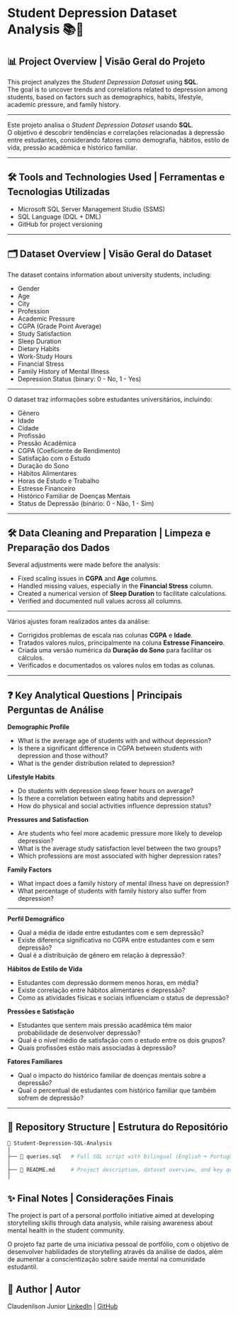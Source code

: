 # Student Depression Dataset Analysis 📚🧠

## 📊 Project Overview | Visão Geral do Projeto

This project analyzes the *Student Depression Dataset* using **SQL**.  
The goal is to uncover trends and correlations related to depression among students, based on factors such as demographics, habits, lifestyle, academic pressure, and family history.

---

Este projeto analisa o *Student Depression Dataset* usando **SQL**.  
O objetivo é descobrir tendências e correlações relacionadas à depressão entre estudantes, considerando fatores como demografia, hábitos, estilo de vida, pressão acadêmica e histórico familiar.

---

## 🛠️ Tools and Technologies Used | Ferramentas e Tecnologias Utilizadas

- Microsoft SQL Server Management Studio (SSMS)
- SQL Language (DQL + DML)
- GitHub for project versioning

---

## 🗂️ Dataset Overview | Visão Geral do Dataset

The dataset contains information about university students, including:

- Gender
- Age
- City
- Profession
- Academic Pressure
- CGPA (Grade Point Average)
- Study Satisfaction
- Sleep Duration
- Dietary Habits
- Work-Study Hours
- Financial Stress
- Family History of Mental Illness
- Depression Status (binary: 0 - No, 1 - Yes)

---

O dataset traz informações sobre estudantes universitários, incluindo:

- Gênero
- Idade
- Cidade
- Profissão
- Pressão Acadêmica
- CGPA (Coeficiente de Rendimento)
- Satisfação com o Estudo
- Duração do Sono
- Hábitos Alimentares
- Horas de Estudo e Trabalho
- Estresse Financeiro
- Histórico Familiar de Doenças Mentais
- Status de Depressão (binário: 0 - Não, 1 - Sim)

---

## 🛠️ Data Cleaning and Preparation | Limpeza e Preparação dos Dados

Several adjustments were made before the analysis:

- Fixed scaling issues in **CGPA** and **Age** columns.
- Handled missing values, especially in the **Financial Stress** column.
- Created a numerical version of **Sleep Duration** to facilitate calculations.
- Verified and documented null values across all columns.

---

Vários ajustes foram realizados antes da análise:

- Corrigidos problemas de escala nas colunas **CGPA** e **Idade**.
- Tratados valores nulos, principalmente na coluna **Estresse Financeiro**.
- Criada uma versão numérica da **Duração do Sono** para facilitar os cálculos.
- Verificados e documentados os valores nulos em todas as colunas.

---

## ❓ Key Analytical Questions | Principais Perguntas de Análise

**Demographic Profile**

- What is the average age of students with and without depression?
- Is there a significant difference in CGPA between students with depression and those without?
- What is the gender distribution related to depression?

**Lifestyle Habits**

- Do students with depression sleep fewer hours on average?
- Is there a correlation between eating habits and depression?
- How do physical and social activities influence depression status?

**Pressures and Satisfaction**

- Are students who feel more academic pressure more likely to develop depression?
- What is the average study satisfaction level between the two groups?
- Which professions are most associated with higher depression rates?

**Family Factors**

- What impact does a family history of mental illness have on depression?
- What percentage of students with family history also suffer from depression?

---

**Perfil Demográfico**

- Qual a média de idade entre estudantes com e sem depressão?
- Existe diferença significativa no CGPA entre estudantes com e sem depressão?
- Qual é a distribuição de gênero em relação à depressão?

**Hábitos de Estilo de Vida**

- Estudantes com depressão dormem menos horas, em média?
- Existe correlação entre hábitos alimentares e depressão?
- Como as atividades físicas e sociais influenciam o status de depressão?

**Pressões e Satisfação**

- Estudantes que sentem mais pressão acadêmica têm maior probabilidade de desenvolver depressão?
- Qual é o nível médio de satisfação com o estudo entre os dois grupos?
- Quais profissões estão mais associadas à depressão?

**Fatores Familiares**

- Qual o impacto do histórico familiar de doenças mentais sobre a depressão?
- Qual o percentual de estudantes com histórico familiar que também sofrem de depressão?

---

## 📂 Repository Structure | Estrutura do Repositório

```bash
📁 Student-Depression-SQL-Analysis
│
├── 📄 queries.sql   # Full SQL script with bilingual (English + Portuguese) comments
│
├── 📄 README.md     # Project description, dataset overview, and key questions
│
```
## ✨ Final Notes | Considerações Finais
The project is part of a personal portfolio initiative aimed at developing storytelling skills through data analysis, while raising awareness about mental health in the student community.

O projeto faz parte de uma iniciativa pessoal de portfólio, com o objetivo de desenvolver habilidades de storytelling através da análise de dados, além de aumentar a conscientização sobre saúde mental na comunidade estudantil.

## 🚀 Author | Autor
Claudenilson Junior
[LinkedIn](https://www.linkedin.com/in/claudenilson-junior/) | [GitHub](github.com/Claudenilsonjunior)
